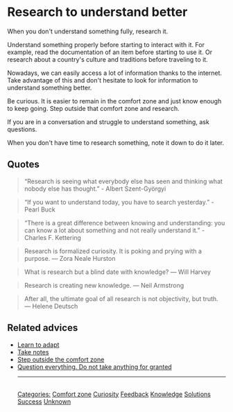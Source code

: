 # Research to understand better

When you don't understand something fully, research it.

Understand something properly before starting to interact with it. For example, read the documentation of an item before starting to use it. Or research about a country's culture and traditions before traveling to it.

Nowadays, we can easily access a lot of information thanks to the internet. Take advantage of this and don't hesitate to look for information to understand something better.

Be curious. It is easier to remain in the comfort zone and just know enough to keep going. Step outside that comfort zone and research. 

If you are in a conversation and struggle to understand something, ask questions.

When you don't have time to research something, note it down to do it later.

## Quotes

> “Research is seeing what everybody else has seen and thinking what nobody else has thought.” - Albert Szent-Györgyi 

> “If you want to understand today, you have to search yesterday.” - Pearl Buck 

> “There is a great difference between knowing and understanding: you can know a lot about something and not really understand it.” - Charles F. Kettering 

> Research is formalized curiosity. It is poking and prying with a purpose. ― Zora Neale Hurston

> What is research but a blind date with knowledge? ― Will Harvey

> Research is creating new knowledge. ― Neil Armstrong

> After all, the ultimate goal of all research is not objectivity, but truth. ― Helene Deutsch

## Related advices

- [Learn to adapt](Learn%20to%20adapt/index.md)
- [Take notes](Take%20notes/index.md)
- [Step outside the comfort zone](Step%20outside%20the%20comfort%20zone/index.md)
- [Question everything. Do not take anything for granted](Question%20everything.%20Do%20not%20take%20anything%20for%20granted/index.md)<hr/><br/>[Categories:](Categories/index.md) [Comfort zone](Categories/Comfort%20zone.md) [Curiosity](Categories/Curiosity.md) [Feedback](Categories/Feedback.md) [Knowledge](Categories/Knowledge.md) [Solutions](Categories/Solutions.md) [Success](Categories/Success.md) [Unknown](Categories/Unknown.md)
